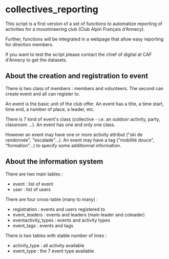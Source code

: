 # collectives_reporting

This script is a first version of a set of functions to automatize reporting of activities for a mountineering club (Club Alpin Français d'Annecy).

Further, functions will be integrated in a webpage that allow easy reporting for direction members.

If you want to test the script please contact the chief of digital at CAF d'Annecy to get the datasets.

## About the creation and registration to event

There is two class of members : members and volunteers. The second can create event and all can register to. 

An event is the basic unit of the club offer. An event has a title, a time start, time end, a number of place, a leader, etc.

There is 7 kind of event's class (collective - i.e. an outdoor activity, party, classroom ...). An event has one and only one class.

However an event may have one or more activity attribut ("ski de randonnée", "escalade"...). An event may have a tag  ("mobilité douce", "formation"...) to specify some additionnal information.  


## About the information system

There are two main tables :
- event : list of event
- user : list of users

There are four cross-table (many to many) :
 - registration : events and users registered to
 - event_leaders : events and leaders (main leader and coleader)
 - eventactivity_types : events and activity types
 - event_tags : events and tags
 
 There is two tables with stable number of lines :
 - activity_type : all activity available
 - event_type : the 7 event type available
 
 
